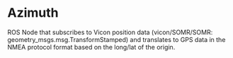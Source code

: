 # Azimuth
ROS Node that subscribes to Vicon position data (vicon/SOMR/SOMR: geometry_msgs.msg.TransformStamped) and translates to GPS data in the NMEA protocol format based on the long/lat of the origin.
